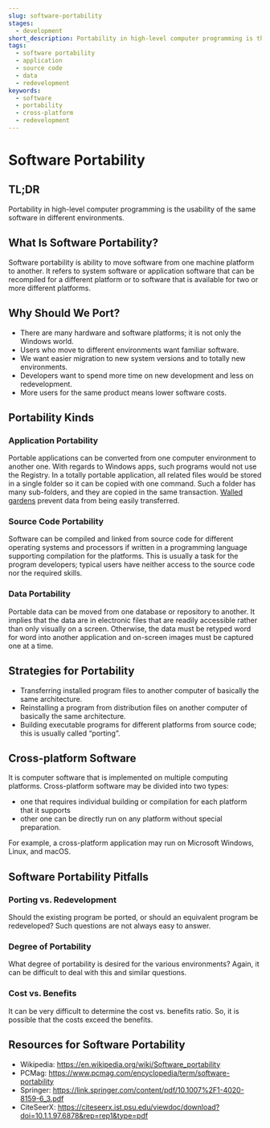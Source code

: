 ```yaml
---
slug: software-portability
stages:
  - development
short_description: Portability in high-level computer programming is the usability of the same software in different environments. 
tags:
  - software portability
  - application
  - source code
  - data
  - redevelopment
keywords:
  - software
  - portability
  - cross-platform
  - redevelopment
---
```


# Software Portability

## TL;DR

Portability in high-level computer programming is the usability of the same software in different environments.

## What Is Software Portability?

Software portability is ability to move software from one machine platform to another. It refers to system software or application software that can be recompiled for a different platform or to software that is available for two or more different platforms. 

## Why Should We Port?

- There are many hardware and software platforms; it is not only the Windows world.
- Users who move to different environments want familiar software.
- We want easier migration to new system versions and to totally new environments.
- Developers want to spend more time on new development and less on redevelopment.
- More users for the same product means lower software costs.

## Portability Kinds

### Application Portability

Portable applications can be converted from one computer environment to another one. 
With regards to Windows apps, such programs would not use the Registry. In a totally portable application, all related files would be stored in a single folder so it can be copied with one command. Such a folder has many sub-folders, and they are copied in the same transaction. 
[Walled gardens](https://www.pcmag.com/encyclopedia/term/walled-garden) prevent data from being easily transferred. 

###  Source Code Portability

Software can be compiled and linked from source code for different operating systems and processors if written in a programming language supporting compilation for the platforms. 
This is usually a task for the program developers; typical users have neither access to the source code nor the required skills.

### Data Portability 

Portable data can be moved from one database or repository to another. It implies that the data are in electronic files that are readily accessible rather than only visually on a screen. Otherwise, the data must be retyped word for word into another application and on-screen images must be captured one at a time. 

## Strategies for Portability

-   Transferring installed program files to another computer of basically the same architecture.
-   Reinstalling a program from distribution files on another computer of basically the same architecture.
-   Building executable programs for different platforms from source code; this is usually called “porting”. 

## Cross-platform Software 

It is computer software that is implemented on multiple computing platforms. Cross-platform software may be divided into two types:
- one that requires individual building or compilation for each platform that it supports
- other one can be directly run on any platform without special preparation.

For example, a cross-platform application may run on Microsoft Windows, Linux, and macOS. 

## Software Portability Pitfalls

### Porting vs. Redevelopment

Should the existing program be ported, or should an equivalent program be redeveloped? Such questions are not always easy to answer. 

### Degree of Portability 
What degree of portability is desired for the various environments? Again, it can be difficult to deal with this and similar questions. 

### Cost vs. Benefits
It can be very difficult to determine the cost vs. benefits ratio. So, it is possible that the costs exceed the benefits.

## Resources for Software Portability 

- Wikipedia: https://en.wikipedia.org/wiki/Software_portability
- PCMag: https://www.pcmag.com/encyclopedia/term/software-portability
- Springer: https://link.springer.com/content/pdf/10.1007%2F1-4020-8159-6_3.pdf
- CiteSeerX: https://citeseerx.ist.psu.edu/viewdoc/download?doi=10.1.1.97.6878&rep=rep1&type=pdf


